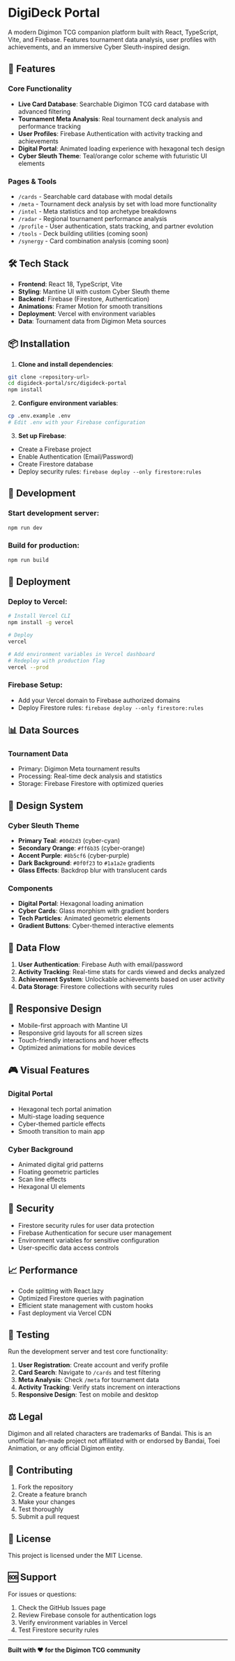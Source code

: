 # DigiDeck Portal

A modern Digimon TCG companion platform built with React, TypeScript, Vite, and Firebase. Features tournament data analysis, user profiles with achievements, and an immersive Cyber Sleuth-inspired design.

## 🚀 Features

### Core Functionality
- **Live Card Database**: Searchable Digimon TCG card database with advanced filtering
- **Tournament Meta Analysis**: Real tournament deck analysis and performance tracking
- **User Profiles**: Firebase Authentication with activity tracking and achievements
- **Digital Portal**: Animated loading experience with hexagonal tech design
- **Cyber Sleuth Theme**: Teal/orange color scheme with futuristic UI elements

### Pages & Tools
- `/cards` - Searchable card database with modal details
- `/meta` - Tournament deck analysis by set with load more functionality
- `/intel` - Meta statistics and top archetype breakdowns
- `/radar` - Regional tournament performance analysis
- `/profile` - User authentication, stats tracking, and partner evolution
- `/tools` - Deck building utilities (coming soon)
- `/synergy` - Card combination analysis (coming soon)

## 🛠️ Tech Stack

- **Frontend**: React 18, TypeScript, Vite
- **Styling**: Mantine UI with custom Cyber Sleuth theme
- **Backend**: Firebase (Firestore, Authentication)
- **Animations**: Framer Motion for smooth transitions
- **Deployment**: Vercel with environment variables
- **Data**: Tournament data from Digimon Meta sources

## 📦 Installation

1. **Clone and install dependencies**:
```bash
git clone <repository-url>
cd digideck-portal/src/digideck-portal
npm install
```

2. **Configure environment variables**:
```bash
cp .env.example .env
# Edit .env with your Firebase configuration
```

3. **Set up Firebase**:
- Create a Firebase project
- Enable Authentication (Email/Password)
- Create Firestore database
- Deploy security rules: `firebase deploy --only firestore:rules`

## 🔧 Development

### Start development server:
```bash
npm run dev
```

### Build for production:
```bash
npm run build
```

## 🚀 Deployment

### Deploy to Vercel:
```bash
# Install Vercel CLI
npm install -g vercel

# Deploy
vercel

# Add environment variables in Vercel dashboard
# Redeploy with production flag
vercel --prod
```

### Firebase Setup:
- Add your Vercel domain to Firebase authorized domains
- Deploy Firestore rules: `firebase deploy --only firestore:rules`

## 📊 Data Sources

### Tournament Data  
- Primary: Digimon Meta tournament results
- Processing: Real-time deck analysis and statistics
- Storage: Firebase Firestore with optimized queries

## 🎨 Design System

### Cyber Sleuth Theme
- **Primary Teal**: `#00d2d3` (cyber-cyan)
- **Secondary Orange**: `#ff6b35` (cyber-orange)  
- **Accent Purple**: `#8b5cf6` (cyber-purple)
- **Dark Background**: `#0f0f23` to `#1a1a2e` gradients
- **Glass Effects**: Backdrop blur with translucent cards

### Components
- **Digital Portal**: Hexagonal loading animation
- **Cyber Cards**: Glass morphism with gradient borders
- **Tech Particles**: Animated geometric elements
- **Gradient Buttons**: Cyber-themed interactive elements

## 🔄 Data Flow

1. **User Authentication**: Firebase Auth with email/password
2. **Activity Tracking**: Real-time stats for cards viewed and decks analyzed
3. **Achievement System**: Unlockable achievements based on user activity
4. **Data Storage**: Firestore collections with security rules

## 📱 Responsive Design

- Mobile-first approach with Mantine UI
- Responsive grid layouts for all screen sizes
- Touch-friendly interactions and hover effects
- Optimized animations for mobile devices

## 🎮 Visual Features

### Digital Portal
- Hexagonal tech portal animation
- Multi-stage loading sequence
- Cyber-themed particle effects
- Smooth transition to main app

### Cyber Background
- Animated digital grid patterns
- Floating geometric particles
- Scan line effects
- Hexagonal UI elements

## 🔐 Security

- Firestore security rules for user data protection
- Firebase Authentication for secure user management
- Environment variables for sensitive configuration
- User-specific data access controls

## 📈 Performance

- Code splitting with React.lazy
- Optimized Firestore queries with pagination
- Efficient state management with custom hooks
- Fast deployment via Vercel CDN

## 🧪 Testing

Run the development server and test core functionality:

1. **User Registration**: Create account and verify profile
2. **Card Search**: Navigate to `/cards` and test filtering
3. **Meta Analysis**: Check `/meta` for tournament data
4. **Activity Tracking**: Verify stats increment on interactions
5. **Responsive Design**: Test on mobile and desktop

## ⚖️ Legal

Digimon and all related characters are trademarks of Bandai. This is an unofficial fan-made project not affiliated with or endorsed by Bandai, Toei Animation, or any official Digimon entity.

## 🤝 Contributing

1. Fork the repository
2. Create a feature branch
3. Make your changes
4. Test thoroughly
5. Submit a pull request

## 📄 License

This project is licensed under the MIT License.

## 🆘 Support

For issues or questions:
1. Check the GitHub Issues page
2. Review Firebase console for authentication logs
3. Verify environment variables in Vercel
4. Test Firestore security rules

---

**Built with ❤️ for the Digimon TCG community**